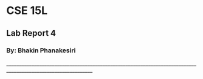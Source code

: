 # CSE 15L
## Lab Report 4
### By: Bhakin Phanakesiri 

**_____________________________________________________________________________________________________________**
